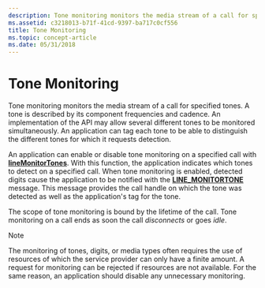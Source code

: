 ```yaml
---
description: Tone monitoring monitors the media stream of a call for specified tones.
ms.assetid: c3218013-b71f-41cd-9397-ba717c0cf556
title: Tone Monitoring
ms.topic: concept-article
ms.date: 05/31/2018
---
```


# Tone Monitoring

Tone monitoring monitors the media stream of a call for specified tones. A tone is described by its component frequencies and cadence. An implementation of the API may allow several different tones to be monitored simultaneously. An application can tag each tone to be able to distinguish the different tones for which it requests detection.

An application can enable or disable tone monitoring on a specified call with [**lineMonitorTones**](/windows/desktop/api/Tapi/nf-tapi-linemonitortones). With this function, the application indicates which tones to detect on a specified call. When tone monitoring is enabled, detected digits cause the application to be notified with the [**LINE\_MONITORTONE**](line-monitortone.md) message. This message provides the call handle on which the tone was detected as well as the application's tag for the tone.

The scope of tone monitoring is bound by the lifetime of the call. Tone monitoring on a call ends as soon the call *disconnects* or goes *idle*.

> [!Note]  
> The monitoring of tones, digits, or media types often requires the use of resources of which the service provider can only have a finite amount. A request for monitoring can be rejected if resources are not available. For the same reason, an application should disable any unnecessary monitoring.

 

 

 



